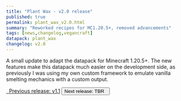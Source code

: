 ```yaml
---
title: "Plant Wax - v2.0 release"
published: true
permalink: plant_wax_v2.0.html
summary: "Reworked recipes for MC1.20.5+, removed advancements"
tags: [news,changelog,vegancraft]
datapack: plant_wax
changelog: v2.0
---
```


A small update to adapt the datapack for Minecraft 1.20.5+. The new features make this datapack much easier on the development side, as previously I was using my own custom framework to emulate vanilla smelting mechanics with a custom output.

<div class="btn-group">
    <a href="plant_wax_v1.1.html" role="button" class="btn btn-primary"><i class="fa fa-caret-left"></i>&nbsp; Previous release: v1.1</a>
    <button role="button" class="btn btn-default disabled">Next release: TBR &nbsp;<i class="fa fa-caret-right"></i> </button>
</div>